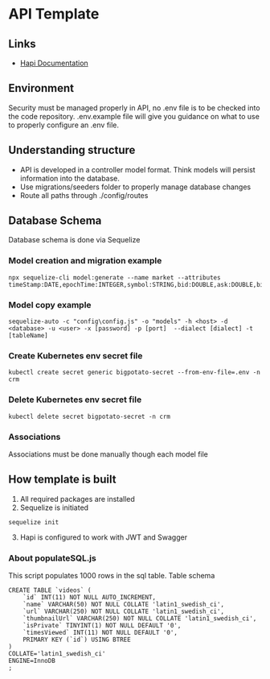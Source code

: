 # API Template

## Links
* [Hapi Documentation](https://hapi.dev/)

## Environment
Security must be managed properly in API, no .env file is to be checked into the code repository.  .env.example file will give you guidance on what to use to properly configure an .env file.

## Understanding structure
* API is developed in a controller model format.  Think models will persist information into the database.
* Use migrations/seeders folder to properly manage database changes
* Route all paths through ./config/routes

## Database Schema
Database schema is done via Sequelize

### Model creation and migration example
```
npx sequelize-cli model:generate --name market --attributes timeStamp:DATE,epochTime:INTEGER,symbol:STRING,bid:DOUBLE,ask:DOUBLE,bidVolume:DOUBLE,askVolume:DOUBLE,spread:DOUBLE,microLotValue:DOUBLE,miniLotValue:DOUBLE,lotValue:DOUBLE,tradable:BOOLEAN,epochTimeLocal:INTEGER,timeStampLocal:DATE
```

### Model copy example
```
sequelize-auto -c "config\config.js" -o "models" -h <host> -d <database> -u <user> -x [password] -p [port]  --dialect [dialect] -t [tableName]
```

### Create Kubernetes env secret file
```
kubectl create secret generic bigpotato-secret --from-env-file=.env -n crm
```

### Delete Kubernetes env secret file
```
kubectl delete secret bigpotato-secret -n crm
```

### Associations
Associations must be done manually though each model file

## How template is built
1. All required packages are installed
2. Sequelize is initiated
```
sequelize init
```
3. Hapi is configured to work with JWT and Swagger

### About populateSQL.js
This script populates 1000 rows in the sql table.
Table schema 
```
CREATE TABLE `videos` (
	`id` INT(11) NOT NULL AUTO_INCREMENT,
	`name` VARCHAR(50) NOT NULL COLLATE 'latin1_swedish_ci',
	`url` VARCHAR(250) NOT NULL COLLATE 'latin1_swedish_ci',
	`thumbnailUrl` VARCHAR(250) NOT NULL COLLATE 'latin1_swedish_ci',
	`isPrivate` TINYINT(1) NOT NULL DEFAULT '0',
	`timesViewed` INT(11) NOT NULL DEFAULT '0',
	PRIMARY KEY (`id`) USING BTREE
)
COLLATE='latin1_swedish_ci'
ENGINE=InnoDB
;

```
